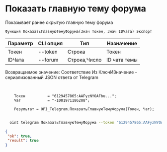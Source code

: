 ﻿---
sidebar_position: 8
---

# Показать главную тему форума
 Показывает ранее скрытую главную тему форума



`Функция ПоказатьГлавнуюТемуФорума(Знач Токен, Знач IDЧата) Экспорт`

  | Параметр | CLI опция | Тип | Назначение |
  |-|-|-|-|
  | Токен | --token | Строка | Токен |
  | IDЧата | --forum | Строка,Число | ID чата темы |

  
  Возвращаемое значение:   Соответствие Из КлючИЗначение - сериализованный JSON ответа от Telegram

<br/>




```bsl title="Пример кода"
    Токен          = "6129457865:AAFyzNYOAFbu...";
    Чат            = "-1001971186208";

    Результат = OPI_Telegram.ПоказатьГлавнуюТемуФорума(Токен, Чат);
```



```sh title="Пример команды CLI"
    
  oint telegram ПоказатьГлавнуюТемуФорума --token "6129457865:AAFyzNYOAFbu..." --forum %forum%

```

```json title="Результат"
{
 "ok": true,
 "result": true
}
```
